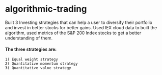 # algorithmic-trading
Built 3 Investing strategies that can help a user to diversify their portfolio and invest in better stocks for better gains.
Used IEX cloud data to built the algorithm, used metrics of the S&P 200 Index stocks to get a better understanding of them.
#### The three strategies are:
    1) Equal weight strategy
    2) Quantitative momentum strategy
    3) Quantitative value strategy
    
  
